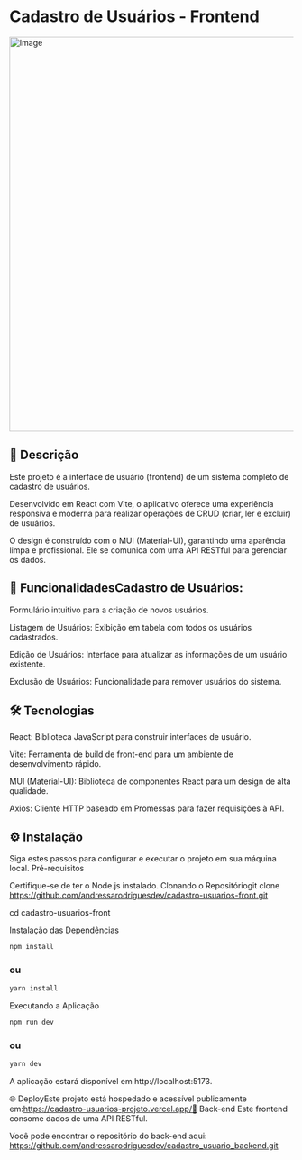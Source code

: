 # Cadastro de Usuários - Frontend
<img width="700" height="700" alt="Image" src="https://github.com/user-attachments/assets/8195c417-7b39-499a-b7e0-222e9696f30d" />

## 📄 Descrição

Este projeto é a interface de usuário (frontend) de um sistema completo de cadastro de usuários.

Desenvolvido em React com Vite, o aplicativo oferece uma experiência responsiva e moderna para realizar operações de CRUD (criar, ler e excluir) de usuários. 

O design é construído com o MUI (Material-UI), garantindo uma aparência limpa e profissional. Ele se comunica com uma API RESTful para gerenciar os dados.

## 🚀 FuncionalidadesCadastro de Usuários: 

Formulário intuitivo para a criação de novos usuários.

Listagem de Usuários: Exibição em tabela com todos os usuários cadastrados.

Edição de Usuários: Interface para atualizar as informações de um usuário existente.

Exclusão de Usuários: Funcionalidade para remover usuários do sistema.

## 🛠️ Tecnologias
React: Biblioteca JavaScript para construir interfaces de usuário.

Vite: Ferramenta de build de front-end para um ambiente de desenvolvimento rápido.

MUI (Material-UI): Biblioteca de componentes React para um design de alta qualidade.

Axios: Cliente HTTP baseado em Promessas para fazer requisições à API.

## ⚙️ Instalação

Siga estes passos para configurar e executar o projeto em sua máquina local.
Pré-requisitos

Certifique-se de ter o Node.js instalado.
Clonando o Repositóriogit clone https://github.com/andressarodriguesdev/cadastro-usuarios-front.git

cd cadastro-usuarios-front

Instalação das Dependências
```bash
npm install
````
### ou

```bash
yarn install
```
Executando a Aplicação
```bash
npm run dev
```
### ou
```bash
yarn dev
```

A aplicação estará disponível em http://localhost:5173.

🌐 DeployEste projeto está hospedado e acessível publicamente em:https://cadastro-usuarios-projeto.vercel.app/🔗 Back-end Este frontend consome dados de uma API RESTful.

Você pode encontrar o repositório do back-end aqui: https://github.com/andressarodriguesdev/cadastro_usuario_backend.git
